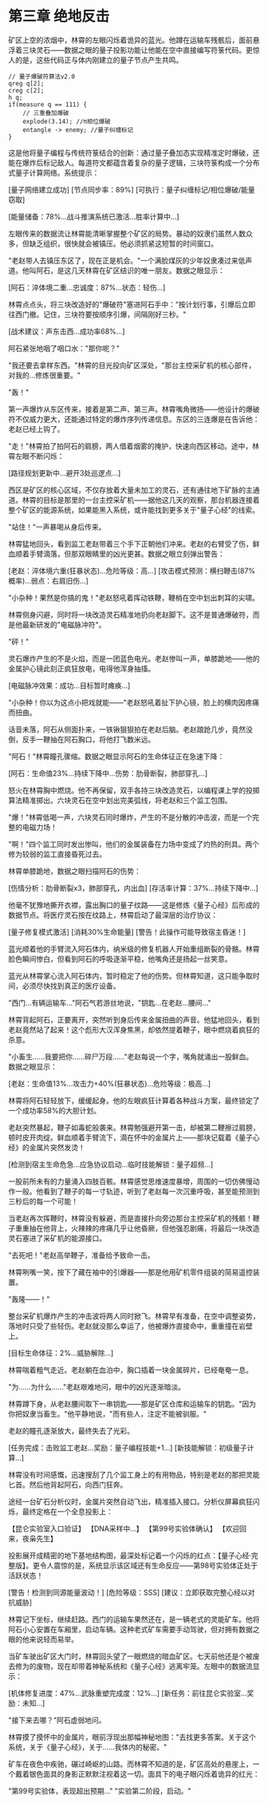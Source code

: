 # 第三章 绝地反击

矿区上空的浓烟中，林霄的左眼闪烁着诡异的蓝光。他蹲在运输车残骸后，面前悬浮着三块灵石——数据之眼的量子投影功能让他能在空中直接编写符箓代码。更惊人的是，这些代码正与体内刚建立的量子节点产生共鸣。

```plaintext
// 量子爆破符算法v2.0
qreg q[2];
creg c[2];
h q;
if(measure q == 111) {
    // 三重叠加爆破
    explode(3.14); //π相位爆破
    entangle -> enemy; //量子纠缠标记
}
```

这是他将量子编程与传统符箓结合的创新：通过量子叠加态实现精准定时爆破，还能在爆炸后标记敌人。每道符文都蕴含着复杂的量子逻辑，三块符箓构成一个分布式量子计算网络。系统提示：

[量子网络建立成功]
[节点同步率：89%]
[可执行：量子纠缠标记/相位爆破/能量窃取]

[能量储备：78%...战斗推演系统已激活...胜率计算中...]

左眼传来的数据流让林霄能清晰掌握整个矿区的局势。暴动的奴隶们虽然人数众多，但缺乏组织，很快就会被镇压。他必须抓紧这短暂的时间窗口。

"老赵带人去镇压东区了，现在正是机会。"一个满脸煤灰的少年奴隶凑过来低声道。他叫阿石，是这几天林霄在矿区结识的唯一朋友。数据之眼显示：

[阿石：淬体境二重...忠诚度：87%...状态：轻伤...]

林霄点点头，将三块改造好的"爆破符"塞进阿石手中："按计划行事，引爆后立即往西门撤。记住，三块符要按顺序引爆，间隔刚好三秒。"

[战术建议：声东击西...成功率68%...]

阿石紧张地咽了咽口水："那你呢？"

"我还要去拿样东西。"林霄的目光投向矿区深处，"那台主控采矿机的核心部件，对我的...修炼很重要。"

"轰！"

第一声爆炸从东区传来，接着是第二声、第三声。林霄嘴角微扬——他设计的爆破符不仅威力更大，还能通过特定的爆炸序列传递信息。东区的三连爆是在告诉他：老赵已经上钩了。

"走！"林霄拍了拍阿石的肩膀，两人借着烟雾的掩护，快速向西区移动。途中，林霄左眼不断闪烁：

[路径规划更新中...避开3处巡逻点...]

西区是矿区的核心区域，不仅存放着大量未加工的灵石，还有通往地下矿脉的主通道。林霄的目标是那里的一台主控采矿机——据他这几天的观察，那台机器连接着整个矿区的能源系统，如果能黑入系统，或许能找到更多关于"量子心经"的线索。

"站住！"一声暴喝从身后传来。

林霄猛地回头，看到监工老赵带着三个手下正朝他们冲来。老赵的右臂受了伤，鲜血顺着手臂滴落，但那双眼睛里的凶光更甚。数据之眼立刻弹出警告：

[老赵：淬体境六重(狂暴状态)...危险等级：高...]
[攻击模式预测：横扫鞭击(87%概率)...弱点：右肩旧伤...]

"小杂种！果然是你搞的鬼！"老赵怒吼着挥动铁鞭，鞭梢在空中划出刺耳的尖啸。

林霄侧身闪避，同时将一块改造灵石精准地扔向老赵脚下。这不是普通爆破符，而是他最新研发的"电磁脉冲符"。

"砰！"

灵石爆炸产生的不是火焰，而是一团蓝色电光。老赵惨叫一声，单膝跪地——他的金属护心镜此刻正疯狂放电，电得他浑身抽搐。

[电磁脉冲效果：成功...目标暂时瘫痪...]

"小杂种！你以为这点小把戏就能——"老赵怒吼着扯下护心镜，脸上的横肉因疼痛而扭曲。

话音未落，阿石从侧面扑来，一铁锹狠狠拍在老赵后脑。老赵踉跄几步，竟然没倒，反手一鞭抽在阿石胸口，将他打飞数米远。

"阿石！"林霄瞳孔骤缩。数据之眼显示阿石的生命体征正在急速下降：

[阿石：生命值23%...持续下降中...伤势：肋骨断裂，肺部穿孔...]

怒火在林霄胸中燃烧。他不再保留，双手各持三块改造灵石，以编程课上学的投掷算法精准掷出。六块灵石在空中划出完美弧线，将老赵和三个监工包围。

"爆！"林霄低喝一声，六块灵石同时爆炸，产生的不是分散的冲击波，而是一个完整的电磁力场！

"啊！"四个监工同时发出惨叫，他们的金属装备在力场中变成了灼热的刑具。两个修为较弱的监工直接昏死过去。

林霄单膝跪地，数据之眼扫描阿石的伤势：

[伤情分析：肋骨断裂x3，肺部穿孔，内出血]
[存活率计算：37%...持续下降中...]

他毫不犹豫地撕开衣襟，露出胸口的量子纹路——这是修炼《量子心经》后形成的数据节点。将医疗灵石按在纹路上，林霄启动了最深层的治疗协议：

[量子修复模式激活]
[消耗30%生命能量]
[警告！此操作可能导致宿主昏迷！]

蓝光顺着他的手臂流入阿石体内，纳米级的修复机器人开始重组断裂的骨骼。林霄脸色瞬间惨白，但看到阿石的呼吸逐渐平稳，他嘴角还是扬起一丝笑意。

蓝光从林霄掌心流入阿石体内，暂时稳定了他的伤势。但林霄知道，这只能争取时间，必须尽快找到真正的医疗设备。

"西门...有辆运输车..."阿石气若游丝地说，"钥匙...在老赵...腰间..."

林霄背起阿石，正要离开，突然听到身后传来金属扭曲的声音。他猛地回头，看到老赵竟然站了起来！这个彪形大汉浑身焦黑，却依然提着鞭子，眼中燃烧着疯狂的杀意。

"小畜生......我要把你......碎尸万段......"老赵每说一个字，嘴角就涌出一股鲜血。数据之眼显示：

[老赵：生命值13%...攻击力+40%(狂暴状态)...危险等级：极高...]

林霄将阿石轻轻放下，缓缓起身。他的左眼疯狂计算着各种战斗方案，最终锁定了一个成功率58%的大胆计划。

老赵突然暴起，鞭子如毒蛇般袭来。林霄勉强避开第一击，却被第二鞭擦过肩膀，顿时皮开肉绽。鲜血顺着手臂流下，滴在怀中的金属片上——那块记载着《量子心经》的金属片突然发烫！

[检测到宿主生命危急...应急协议启动...临时技能解锁：量子超频...]

一股前所未有的力量涌入四肢百骸。林霄感觉思维速度暴增，周围的一切仿佛慢动作一般。他看到了鞭子的每一寸轨迹，听到了老赵每一次沉重呼吸，甚至能预测到三秒后的每一个可能！

当老赵再次挥鞭时，林霄没有躲避，而是直接扑向旁边那台主控采矿机的残骸！鞭子重重抽在他背上，火辣辣的疼痛几乎让他昏厥，但他强忍剧痛，将最后一块改造灵石塞进了采矿机的能源接口。

"去死吧！"老赵高举鞭子，准备给予致命一击。

林霄咧嘴一笑，按下了藏在袖中的引爆器——那是他用矿机零件组装的简易遥控装置。

"轰隆——！"

整台采矿机爆炸产生的冲击波将两人同时掀飞。林霄早有准备，在空中调整姿势，落地时只受了些轻伤。老赵就没那么幸运了，他被爆炸直接命中，重重撞在岩壁上。

[目标生命体征：2%...威胁解除...]

林霄喘着粗气走近。老赵躺在血泊中，胸口插着一块金属碎片，已经奄奄一息。

"为......为什么......"老赵艰难地问，眼中的凶光逐渐暗淡。

林霄蹲下身，从老赵腰间取下一串钥匙——那是矿区仓库和运输车的钥匙。"因为你把奴隶当畜生。"他平静地说，"而有些人，注定不能被驯服。"

老赵的瞳孔逐渐放大，最终失去了光彩。

[任务完成：击败监工老赵...奖励：量子编程技能+1...]
[新技能解锁：初级量子计算...]

林霄没有时间感慨，迅速搜刮了几个监工身上的有用物品，特别是老赵的那把灵能匕首。然后他背起阿石，向西门狂奔。

途经一台矿石分析仪时，金属片突然自动飞出，精准插入接口。分析仪屏幕疯狂闪烁，最终定格在一个全息投影上：

【昆仑实验室入口验证】
【DNA采样中...】
【第99号实验体确认】
【欢迎回来，夜枭先生】

投影展开成精密的地下基地结构图，最深处标记着一个闪烁的红点：【量子心经·完整版】。更令人震惊的是，系统显示该区域还有生命反应——第98号实验体正处于活跃状态！

[警告！检测到同源能量波动！]
[危险等级：SSS]
[建议：立即获取完整心经以对抗威胁]

林霄记下坐标，继续赶路。西门的运输车果然还在，是一辆老式的灵能矿车。他将阿石小心安置在车厢里，启动车辆。这种老式矿车需要手动驾驶，但对拥有数据之眼的他来说轻而易举。

当矿车驶出矿区大门时，林霄回头望了一眼燃烧的暗血矿区。七天前他还是个被废去修为的废物，现在却带着神秘系统和《量子心经》逃离牢笼。左眼中的数据流显示：

[机体修复进度：47%...武脉重塑完成度：12%...]
[新任务：前往昆仑实验室...奖励：未知...]

"接下来去哪？"阿石虚弱地问。

林霄摸了摸怀中的金属片，眼前浮现出那幅神秘地图："去找更多答案。关于这个系统，关于《量子心经》，关于......我体内的秘密。"

矿车在夜色中疾驰，碾过崎岖的山路。而林霄不知道的是，矿区高处的悬崖上，一个戴着银色面具的身影正默默注视着这一切。面具下的电子眼闪烁着诡异的红光：

"第99号实验体，表现超出预期..."
"实验第二阶段，启动。"